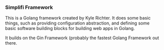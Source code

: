 ### Simplifi Framework

This is a Golang framework created by Kyle Richter.  It does some basic things, such as providing configuration abstraction, and defining some basic software building blocks for building web apps in Golang.

It builds on the Gin Framework (probably the fastest Golang Framework out there.
